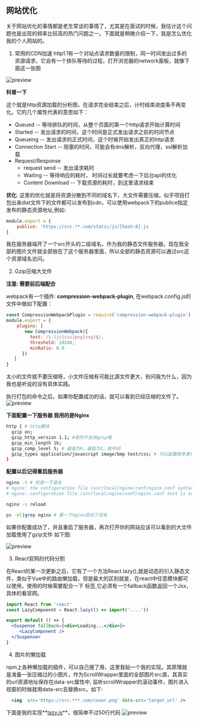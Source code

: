 ## 网站优化
关于网站优化的事情都是老生常谈的事情了，尤其是在面试的时候，我估计这个问题也是出现的频率比较高的热门问题之一。下面就是稍微介绍一下，我是怎么优化我的个人网站的。

1. 常用的CDN加速
http1.1有一个对站点请求数量的限制，同一时间发出过多的资源请求，它会有一个排队等待的过程，打开浏览器的network面板，就像下面这一张图

![preview](https://src.wuh.site/img/20040201.png)

**科普一下**

这个就是http资源加载的分析图，在请求完全结束之后，计时结束进度条不再变化。它的几个属性代表的意思如下：
 + Queued -- 等待排队的时间，从整个页面的第一个http请求开始计算时间
 + Started -- 发出请求的时间，这个时间是正式发出请求之前的时间节点
 + Queueing -- 发出请求的正式时间，这个时候开始发出真正的http请求
 + Connection Start -- 阻塞的时间，可能会有dns解析，反向代理，ssl解析加载
 + Request/Response 
    + request send -- 发出请求耗时
    + Waiting -- 等待响应的耗时， 时间过长就要考虑一下后台api的优化
    + Content Download -- 下载资源的耗时，到这里请求结束

**优化**: 这里的优化就是将资源分散到不同的域名下，大文件需要压缩，似乎项目打包出来dist文件下的文件都可以发布到cdn，可以使用webpack下的publice指定发布的静态资源地址,例如:
```javascript
module.export = {
    publice: 'https://src.**.com/static/js/[hash:8].js
}
```
我在服务器端开了一个src开头的二级域名，作为我的静态文件服务器，现在我全部的图片文件就全部放在了这个服务器里面，所以全部的静态资源可以通过src这个资源域名访问。

 2. Gzip压缩大文件

**注意: 需要前后端配合**

webpack有一个插件: **compression-webpack-plugin**, 在webpack.config.js的文件中做如下配置：
```javascript
const CompressionWebpackPlugin = require('compression-webpack-plugin')
module.export = {
    plugins: [
       new CompressionWebpack({
         test: /\.(js|css|png|svg)$/,
         threshold: 10240,
         minRatio: 0.9
      })
   ]
}
```
太小的文件就不要压缩呀，小文件压缩有可能比源文件更大，别问我为什么，因为我也是听说的没有具体实践。

执行打包的命令之后，如果你配置成功的话，就可以看到已经压缩的文件了。
![preview](https://src.wuh.site/img/20040204.png)

**下面配置一下服务器 我用的是Nginx**
```bash
http { # http模块
  gzip on;
  gzip_http_version 1.1; #有的不支持gzip哦
  gzip_min_length 1k;
  gzip_comp_level 5; # 最高为9，最低为1，取中间
  gzip_types application/javascript image/bmp text/css; # 可以配置很多类型
}
```

**配置以后记得重启服务器**
```bash
nginx -t # 检查一下语法
# nginx: the configuration file /usr/local/nginx/conf/nginx.conf syntax is ok
# nginx: configuration file /usr/local/nginx/conf/nginx.conf test is successful

nginx -s reload

ps -el|grep nginx # 看一下nginx启动了没有
```
如果你配置成功了，并且重启了服务器，再次打开你的网站应该可以看到的大文件加载使用了gzip文件
如下图: 

![preview](https://src.wuh.site/img/20040205.png)

3. React官网的代码分割

在React的某一次更新之后，它有了一个方法React.lazy(),就是动态的引入静态文件，类似于Vue中的路由懒加载，但是最大的区别就是，在react中任意模块都可以使用，使用的时候需要配合一下<Suspense> 标签,它必须有一个fallback函数返回一个Jsx，具体的看官网。
```jsx
import React from 'react'
const LazyCompoennt = React.lazy(() => import('....'))

export default () => {
  <Suspense fallback={<div>Loading...</div>}>
     <LazyComponent />
  </Suspense>
}
```

4. 图片的懒加载

npm上各种懒加载的插件，可以自己搜了用，这里我贴一个我的实现。其原理就是准备一张压缩过的小图片，作为ScrollWrapper里面的全部图片src源，其真实的url资源地址保存在data-src属性中, 监听scrollWrapper的滚动事件，图片进入视窗的时候就用data-src去替换src。如下:
```jsx
  <img  src='https://src.***.com/cover.png' data-src='target_url' />
```
下面是我的实现**[lazy.js]**，很简单不过50行代码
![preview](https://src.wuh.site/img/20040206.png)


[lazy.js]: https://github.com/stack-wuh/react-router-config/blob/master/src/utils/lazy.js